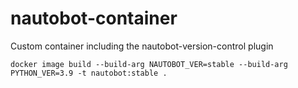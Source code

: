 # nautobot-container

Custom container including the nautobot-version-control plugin

```
docker image build --build-arg NAUTOBOT_VER=stable --build-arg PYTHON_VER=3.9 -t nautobot:stable .
```
